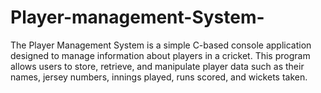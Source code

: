# Player-management-System-
The Player Management System is a simple C-based console application designed to manage information about players in a cricket. This program allows users to store, retrieve, and manipulate player data such as their names, jersey numbers, innings played, runs scored, and wickets taken. 
